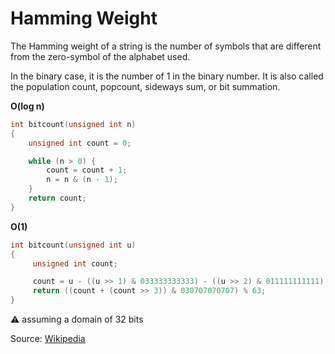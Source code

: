 Hamming Weight
===

The Hamming weight of a string is the number of symbols that are different from the zero-symbol of the alphabet used.

In the binary case, it is the number of 1 in the binary number. It is also called the population count, popcount, sideways sum, or bit summation.

__O(log n)__
```c
int bitcount(unsigned int n)
{
    unsigned int count = 0;

    while (n > 0) {
        count = count + 1;
        n = n & (n - 1);
    }
    return count;
}
```

__O(1)__

```c
int bitcount(unsigned int u)
{
     unsigned int count;

     count = u - ((u >> 1) & 033333333333) - ((u >> 2) & 011111111111);
     return ((count + (count >> 3)) & 030707070707) % 63;
}
```

⚠ assuming a domain of 32 bits

Source: [Wikipedia](https://en.wikipedia.org/wiki/Hamming_weight)
